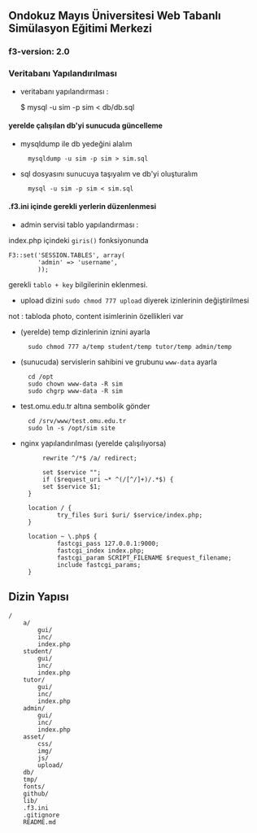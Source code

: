 ## Ondokuz Mayıs Üniversitesi Web Tabanlı Simülasyon Eğitimi Merkezi

### f3-version: 2.0

### Veritabanı Yapılandırılması

- veritabanı yapılandırması :

    $ mysql -u sim -p sim < db/db.sql

#### yerelde çalışılan db'yi sunucuda güncelleme

- mysqldump ile db yedeğini alalım

        mysqldump -u sim -p sim > sim.sql

- sql dosyasını sunucuya taşıyalım ve db'yi oluşturalım

        mysql -u sim -p sim < sim.sql

#### .f3.ini içinde gerekli yerlerin düzenlenmesi

- admin servisi tablo yapılandırması :

index.php içindeki `giris()` fonksiyonunda

	F3::set('SESSION.TABLES', array(
			'admin' => 'username',
			));

gerekli `tablo + key` bilgilerinin eklenmesi.

- upload dizini `sudo chmod 777 upload` diyerek izinlerinin değiştirilmesi

not : tabloda photo, content isimlerinin özellikleri var


- (yerelde) temp dizinlerinin iznini ayarla

    	sudo chmod 777 a/temp student/temp tutor/temp admin/temp

- (sunucuda) servislerin sahibini ve grubunu `www-data` ayarla

        cd /opt
        sudo chown www-data -R sim
        sudo chgrp www-data -R sim

- test.omu.edu.tr altına sembolik gönder

        cd /srv/www/test.omu.edu.tr
        sudo ln -s /opt/sim site

- nginx yapılandırılması (yerelde çalışılıyorsa)

            rewrite ^/*$ /a/ redirect;

            set $service "";
            if ($request_uri ~* ^(/[^/]+)/.*$) {
	   	    set $service $1;
	    }

	    location / {
	            try_files $uri $uri/ $service/index.php;
	    }

	    location ~ \.php$ {
	            fastcgi_pass 127.0.0.1:9000;
	            fastcgi_index index.php;
	            fastcgi_param SCRIPT_FILENAME $request_filename;
	            include fastcgi_params;
	    }


## Dizin Yapısı

    /
        a/
            gui/
            inc/
            index.php
        student/
            gui/
            inc/
            index.php
        tutor/
            gui/
            inc/
            index.php
        admin/
            gui/
            inc/
            index.php
        asset/
            css/
            img/
            js/
            upload/
        db/
        tmp/
        fonts/
        github/
        lib/
        .f3.ini
        .gitignore
        README.md

